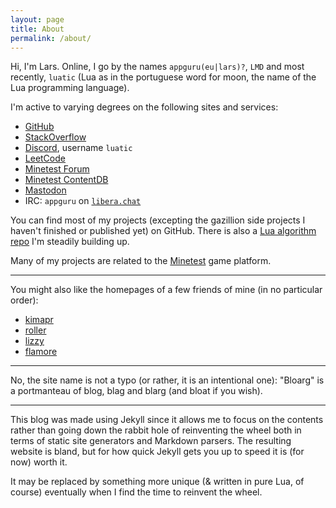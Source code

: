 ```yaml
---
layout: page
title: About
permalink: /about/
---
```


Hi, I'm Lars. Online, I go by the names `appguru(eu|lars)?`, `LMD` and most recently, `luatic` (Lua as in the portuguese word for moon, the name of the Lua programming language).

I'm active to varying degrees on the following sites and services:

* [GitHub](https://github.com/appgurueu)
* [StackOverflow](https://stackoverflow.com/users/7185318/lmd)
* [Discord](https://discord.gg/ysP74by), username `luatic`
* [LeetCode](https://leetcode.com/appgurueu/)
* [Minetest Forum](https://forum.minetest.net/memberlist.php?mode=viewprofile&un=LMD)
* [Minetest ContentDB](https://content.minetest.net/users/LMD/)
* [Mastodon](https://mastodon.social/@luatic)
* IRC: `appguru` on [`libera.chat`](https://libera.chat/)

You can find most of my projects (excepting the gazillion side projects I haven't finished or published yet) on GitHub.
There is also a [Lua algorithm repo](https://github.com/TheAlgorithms/Lua) I'm steadily building up.

Many of my projects are related to the [Minetest](https://minetest.net) game platform.

---

You might also like the homepages of a few friends of mine (in no particular order):

<!-- * [olive](https://olivps.goodclover.xyz/) -->
<!-- * [laurinchen](https://laurinchen.eu/) -->
* [kimapr](https://kimapr.net/)
* [roller](https://voxelmanip.se/)
* [lizzy](https://lizzy.rs/)
* [flamore](https://krisbug.xyz/)

---

No, the site name is not a typo (or rather, it is an intentional one): "Bloarg" is a portmanteau of blog, blag and blarg (and bloat if you wish).

---

This blog was made using Jekyll since it allows me to focus on the contents
rather than going down the rabbit hole of reinventing the wheel
both in terms of static site generators and Markdown parsers.
The resulting website is bland,
but for how quick Jekyll gets you up to speed it is (for now) worth it.

It may be replaced by something more unique (& written in pure Lua, of course)
eventually when I find the time to reinvent the wheel.
